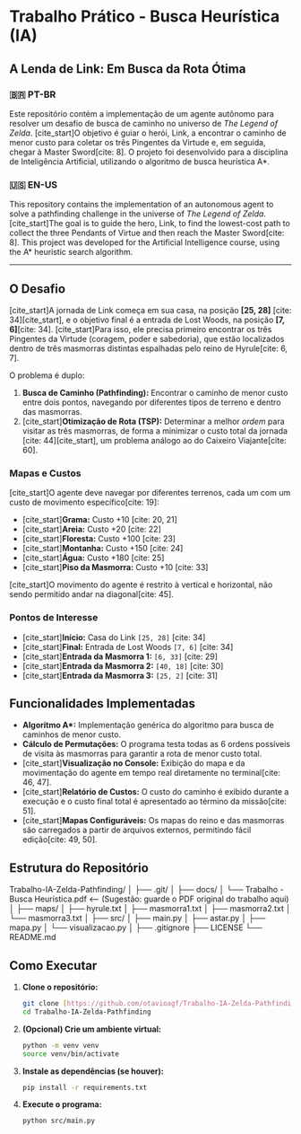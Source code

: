 # Trabalho Prático - Busca Heurística (IA)

## A Lenda de Link: Em Busca da Rota Ótima

### 🇧🇷 PT-BR

Este repositório contém a implementação de um agente autônomo para resolver um desafio de busca de caminho no universo de *The Legend of Zelda*. [cite_start]O objetivo é guiar o herói, Link, a encontrar o caminho de menor custo para coletar os três Pingentes da Virtude e, em seguida, chegar à Master Sword[cite: 8]. O projeto foi desenvolvido para a disciplina de Inteligência Artificial, utilizando o algoritmo de busca heurística A*.

### 🇺🇸 EN-US

This repository contains the implementation of an autonomous agent to solve a pathfinding challenge in the universe of *The Legend of Zelda*. [cite_start]The goal is to guide the hero, Link, to find the lowest-cost path to collect the three Pendants of Virtue and then reach the Master Sword[cite: 8]. This project was developed for the Artificial Intelligence course, using the A* heuristic search algorithm.

---

## O Desafio

[cite_start]A jornada de Link começa em sua casa, na posição **[25, 28]** [cite: 34][cite_start], e o objetivo final é a entrada de Lost Woods, na posição **[7, 6]**[cite: 34]. [cite_start]Para isso, ele precisa primeiro encontrar os três Pingentes da Virtude (coragem, poder e sabedoria), que estão localizados dentro de três masmorras distintas espalhadas pelo reino de Hyrule[cite: 6, 7].

O problema é duplo:
1.  **Busca de Caminho (Pathfinding):** Encontrar o caminho de menor custo entre dois pontos, navegando por diferentes tipos de terreno e dentro das masmorras.
2.  [cite_start]**Otimização de Rota (TSP):** Determinar a melhor *ordem* para visitar as três masmorras, de forma a minimizar o custo total da jornada [cite: 44][cite_start], um problema análogo ao do Caixeiro Viajante[cite: 60].

### Mapas e Custos

[cite_start]O agente deve navegar por diferentes terrenos, cada um com um custo de movimento específico[cite: 19]:

* [cite_start]**Grama:** Custo +10 [cite: 20, 21]
* [cite_start]**Areia:** Custo +20 [cite: 22]
* [cite_start]**Floresta:** Custo +100 [cite: 23]
* [cite_start]**Montanha:** Custo +150 [cite: 24]
* [cite_start]**Água:** Custo +180 [cite: 25]
* [cite_start]**Piso da Masmorra:** Custo +10 [cite: 33]

[cite_start]O movimento do agente é restrito à vertical e horizontal, não sendo permitido andar na diagonal[cite: 45].

### Pontos de Interesse

* [cite_start]**Início:** Casa do Link `[25, 28]` [cite: 34]
* [cite_start]**Final:** Entrada de Lost Woods `[7, 6]` [cite: 34]
* [cite_start]**Entrada da Masmorra 1:** `[6, 33]` [cite: 29]
* [cite_start]**Entrada da Masmorra 2:** `[40, 18]` [cite: 30]
* [cite_start]**Entrada da Masmorra 3:** `[25, 2]` [cite: 31]

## Funcionalidades Implementadas

* **Algoritmo A\*:** Implementação genérica do algoritmo para busca de caminhos de menor custo.
* **Cálculo de Permutações:** O programa testa todas as 6 ordens possíveis de visita às masmorras para garantir a rota de menor custo total.
* [cite_start]**Visualização no Console:** Exibição do mapa e da movimentação do agente em tempo real diretamente no terminal[cite: 46, 47].
* [cite_start]**Relatório de Custos:** O custo do caminho é exibido durante a execução e o custo final total é apresentado ao término da missão[cite: 51].
* [cite_start]**Mapas Configuráveis:** Os mapas do reino e das masmorras são carregados a partir de arquivos externos, permitindo fácil edição[cite: 49, 50].

## Estrutura do Repositório

Trabalho-IA-Zelda-Pathfinding/
│
├── .git/
│
├── docs/
│   └── Trabalho - Busca Heurística.pdf  <-- (Sugestão: guarde o PDF original do trabalho aqui)
│
├── maps/
│   ├── hyrule.txt
│   ├── masmorra1.txt
│   ├── masmorra2.txt
│   └── masmorra3.txt
│
├── src/
│   ├── main.py
│   ├── astar.py
│   ├── mapa.py
│   └── visualizacao.py
│
├── .gitignore
├── LICENSE
└── README.md

## Como Executar

1.  **Clone o repositório:**
    ```bash
    git clone [https://github.com/otavioagf/Trabalho-IA-Zelda-Pathfinding.git](https://github.com/otavioagf/Trabalho-IA-Zelda-Pathfinding.git)
    cd Trabalho-IA-Zelda-Pathfinding
    ```

2.  **(Opcional) Crie um ambiente virtual:**
    ```bash
    python -m venv venv
    source venv/bin/activate
    ```

3.  **Instale as dependências (se houver):**
    ```bash
    pip install -r requirements.txt
    ```

4.  **Execute o programa:**
    ```bash
    python src/main.py
    ```
